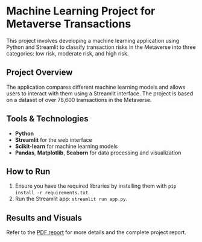 # Machine Learning Project for Metaverse Transactions

This project involves developing a machine learning application using Python and Streamlit to classify transaction risks in the Metaverse into three categories: low risk, moderate risk, and high risk.

## Project Overview
The application compares different machine learning models and allows users to interact with them using a Streamlit interface. The project is based on a dataset of over 78,600 transactions in the Metaverse.

## Tools & Technologies
- **Python**
- **Streamlit** for the web interface
- **Scikit-learn** for machine learning models
- **Pandas**, **Matplotlib**, **Seaborn** for data processing and visualization

## How to Run
1. Ensure you have the required libraries by installing them with `pip install -r requirements.txt`.
2. Run the Streamlit app: `streamlit run app.py`.

## Results and Visuals
Refer to the [PDF report](./Ml_project.pdf) for more details and the complete project report.

